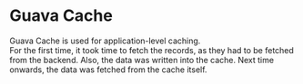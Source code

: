# Guava Cache
Guava Cache is used for application-level caching.
<br>
For the first time, it took time to fetch the records, as they had to be fetched from the backend. Also, the data was written into the cache. Next time onwards, the data was fetched from the cache itself.

